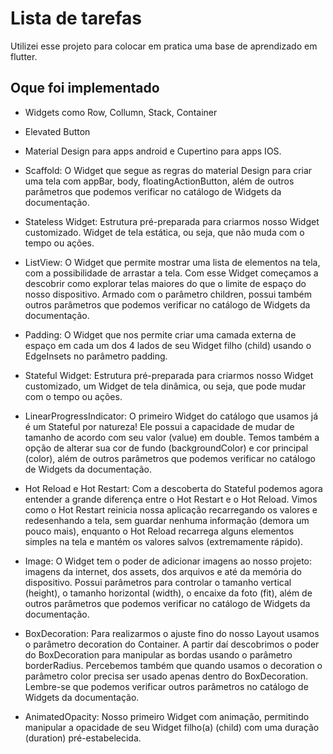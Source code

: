 # Lista de tarefas

Utilizei esse projeto para colocar em pratica uma base de aprendizado em flutter.

## Oque foi implementado

- Widgets como Row, Collumn, Stack, Container
  
- Elevated Button

- Material Design para apps android e Cupertino para apps IOS.

- Scaffold: O Widget que segue as regras do material Design para criar uma tela com appBar, body, floatingActionButton, além de outros parâmetros que podemos verificar no catálogo de Widgets da documentação.

- Stateless Widget: Estrutura pré-preparada para criarmos nosso Widget customizado. Widget de tela estática, ou seja, que não muda com o tempo ou ações.

- ListView: O Widget que permite mostrar uma lista de elementos na tela, com a possibilidade de arrastar a tela. Com esse Widget começamos a descobrir como explorar telas maiores do que o limite de espaço do nosso dispositivo. Armado com o parâmetro children, possui também outros parâmetros que podemos verificar no catálogo de Widgets da documentação.

- Padding: O Widget que nos permite criar uma camada externa de espaço em cada um dos 4 lados de seu Widget filho (child) usando o EdgeInsets no parâmetro padding.

- Stateful Widget: Estrutura pré-preparada para criarmos nosso Widget customizado, um Widget de tela dinâmica, ou seja, que pode mudar com o tempo ou ações.

- LinearProgressIndicator: O primeiro Widget do catálogo que usamos já é um Stateful por natureza! Ele possui a capacidade de mudar de tamanho de acordo com seu valor (value) em double. Temos também a opção de alterar sua cor de fundo (backgroundColor) e cor principal (color), além de outros parâmetros que podemos verificar no catálogo de Widgets da documentação.

- Hot Reload e Hot Restart: Com a descoberta do Stateful podemos agora entender a grande diferença entre o Hot Restart e o Hot Reload. Vimos como o Hot Restart reinicia nossa aplicação recarregando os valores e redesenhando a tela, sem guardar nenhuma informação (demora um pouco mais), enquanto o Hot Reload recarrega alguns elementos simples na tela e mantém os valores salvos (extremamente rápido).

- Image: O Widget tem o poder de adicionar imagens ao nosso projeto: imagens da internet, dos assets, dos arquivos e até da memória do dispositivo. Possui parâmetros para controlar o tamanho vertical (height), o tamanho horizontal (width), o encaixe da foto (fit), além de outros parâmetros que podemos verificar no catálogo de Widgets da documentação.
  
- BoxDecoration: Para realizarmos o ajuste fino do nosso Layout usamos o parâmetro decoration do Container. A partir daí descobrimos o poder do BoxDecoration para manipular as bordas usando o parâmetro borderRadius. Percebemos também que quando usamos o decoration o parâmetro color precisa ser usado apenas dentro do BoxDecoration. Lembre-se que podemos verificar outros parâmetros no catálogo de Widgets da documentação.
  
- AnimatedOpacity: Nosso primeiro Widget com animação, permitindo manipular a opacidade de seu Widget filho(a) (child) com uma duração (duration) pré-estabelecida.

